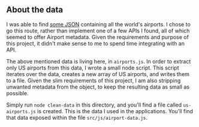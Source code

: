 ## About the data

I was able to find [some JSON](https://gist.github.com/tdreyno/4278655) containing all the world's airports. I chose to go this route, rather than implement one of a few APIs I found, all of which seemed to offer Airport metadata.  Given the requirements and purpose of this project, it didn't make sense to me to spend time integrating with an API.

The above mentioned data is living here, in `airports.js`.  In order to extract only US airports from this data, I wrote a small node script.  This script iterates over the data, creates a new array of US airports, and writes them to a file.  Given the slim requirements of this project, I am also stripping unwanted metadata from the object, to keep the resulting data as small as possible.

Simply run `node clean-data` in this directory, and you'll find a file called `us-airports.js` is created.  This is the data I used in the applications.  You'll find that data exposed within the file `src/js/airport-data.js`.
